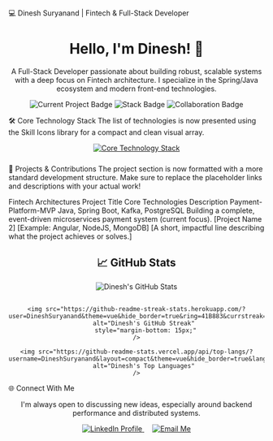 💻 Dinesh Suryanand | Fintech & Full-Stack Developer
<div align="center">
<h1 align="center">Hello, I'm Dinesh! 👋</h1>

<p>
A Full-Stack Developer passionate about building robust, scalable systems with a deep focus on Fintech architecture. I specialize in the Spring/Java ecosystem and modern front-end technologies.
</p>

<p>
<img src="https://img.shields.io/badge/Currently_Building-Payment_Microservices-0A66C2?style=for-the-badge&logo=springboot&logoColor=white" alt="Current Project Badge"/>
<img src="https://img.shields.io/badge/Stack-Spring_Boot%20|%20Angular%20|%20Go-6DB33F?style=for-the-badge&logo=java&logoColor=white" alt="Stack Badge"/>
<img src="https://img.shields.io/badge/Collaboration-Open%20to%20Ideas-5391FE?style=for-the-badge&logo=github&logoColor=white" alt="Collaboration Badge"/>
</p>

</div>

🛠️ Core Technology Stack
The list of technologies is now presented using the Skill Icons library for a compact and clean visual array.

<div align="center">
<a href="https://skillicons.dev">
<img src="https://skillicons.dev/icons?i=java,spring,kotlin,angular,html,css,js,ts,go,docker,postgres,mysql,mongodb,kafka,gcp,git,github,vscode,postman"
alt="Core Technology Stack"
style="margin-bottom: 10px;"
/>
</a>
</div>

🚀 Projects & Contributions
The project section is now formatted with a more standard development structure. Make sure to replace the placeholder links and descriptions with your actual work!

Fintech Architectures
Project Title	Core Technologies	Description
Payment-Platform-MVP	Java, Spring Boot, Kafka, PostgreSQL	Building a complete, event-driven microservices payment system (current focus).
[Project Name 2]	[Example: Angular, NodeJS, MongoDB]	[A short, impactful line describing what the project achieves or solves.]

<h2 align="center">📈 GitHub Stats</h2>

<div align="center">
    <img src="https://github-readme-stats.vercel.app/api?username=DineshSuryanand&show_icons=true&theme=vue&hide_border=true&include_all_commits=true&count_private=true&line_height=25&title_color=41B883&icon_color=41B883" 
         alt="Dinesh's GitHub Stats" 
         style="margin-bottom: 15px;"
    />
    
    <img src="https://github-readme-streak-stats.herokuapp.com/?user=DineshSuryanand&theme=vue&hide_border=true&ring=41B883&currstreak=41B883&title_color=41B883&fire=41B883" 
         alt="Dinesh's GitHub Streak" 
         style="margin-bottom: 15px;"
    />
    
    <img src="https://github-readme-stats.vercel.app/api/top-langs/?username=DineshSuryanand&layout=compact&theme=vue&hide_border=true&langs_count=6&title_color=41B883&icon_color=41B883" 
         alt="Dinesh's Top Languages" 
    />
</div>

🌐 Connect With Me
<div align="center">
<p>I'm always open to discussing new ideas, especially around backend performance and distributed systems.</p>

<a href="https://www.linkedin.com/in/dinesh-suryanand/" target="_blank">
<img src="https://img.shields.io/badge/LinkedIn-Profile-0077B5?style=social&logo=linkedin" alt="LinkedIn Profile"/>
</a>
&nbsp;&nbsp;&nbsp;
<a href="mailto:dineshsuryanand@icloud.com" target="_blank">
<img src="https://img.shields.io/badge/Email-dineshsuryanand@icloud.com-D14836?style=social&logo=gmail" alt="Email Me"/>
</a>
</div>
